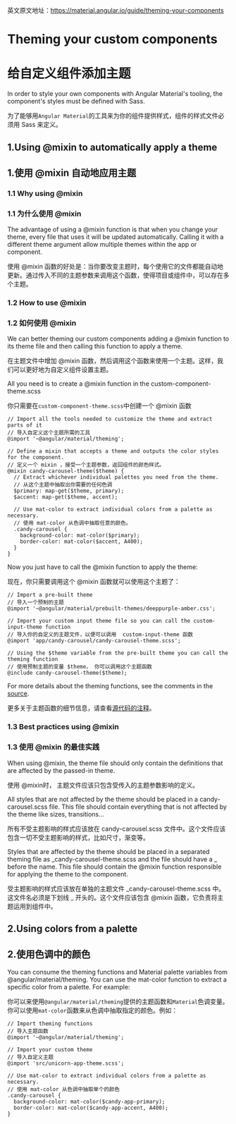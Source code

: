 
英文原文地址：https://material.angular.io/guide/theming-your-components

# Theming your custom components

# 给自定义组件添加主题

In order to style your own components with Angular Material's tooling, the component's styles must be defined with Sass.

为了能够用`Angular Material`的工具来为你的组件提供样式，组件的样式文件必须用 Sass 来定义。


## 1.Using @mixin to automatically apply a theme

## 1.使用 @mixin 自动地应用主题

### 1.1 Why using @mixin

### 1.1 为什么使用 @mixin

The advantage of using a @mixin function is that when you change your theme, every file that uses it will be updated automatically. Calling it with a different theme argument allow multiple themes within the app or component.

使用 @mixin 函数的好处是：当你要改变主题时，每个使用它的文件都能自动地更新。通过传入不同的主题参数来调用这个函数，使得项目或组件中，可以存在多个主题。

### 1.2 How to use @mixin

### 1.2 如何使用 @mixin

We can better theming our custom components adding a @mixin function to its theme file and then calling this function to apply a theme.

在主题文件中增加  @mixin 函数，然后调用这个函数来使用一个主题。这样，我们可以更好地为自定义组件设置主题。

All you need is to create a @mixin function in the custom-component-theme.scss

你只需要在`custom-component-theme.scss`中创建一个  @mixin 函数

	// Import all the tools needed to customize the theme and extract parts of it
	// 导入自定义这个主题所需的工具
	@import '~@angular/material/theming';

	// Define a mixin that accepts a theme and outputs the color styles for the component.
	// 定义一个 mixin ，接受一个主题参数，返回组件的颜色样式。
	@mixin candy-carousel-theme($theme) {
	  // Extract whichever individual palettes you need from the theme.
	  // 从这个主题中抽取出你需要的任何色调
	  $primary: map-get($theme, primary);
	  $accent: map-get($theme, accent);

	  // Use mat-color to extract individual colors from a palette as necessary.
	  // 使用 mat-color 从色调中抽取任意的颜色。
	  .candy-carousel {
	    background-color: mat-color($primary);
	    border-color: mat-color($accent, A400);
	  }
	}


Now you just have to call the @mixin function to apply the theme:

现在，你只需要调用这个 @mixin 函数就可以使用这个主题了：

	// Import a pre-built theme
	// 导入一个预制的主题
	@import '~@angular/material/prebuilt-themes/deeppurple-amber.css';

	// Import your custom input theme file so you can call the custom-input-theme function
	// 导入你的自定义的主题文件，以便可以调用  custom-input-theme 函数
	@import 'app/candy-carousel/candy-carousel-theme.scss';

	// Using the $theme variable from the pre-built theme you can call the theming function
	// 使用预制主题的变量 $theme， 你可以调用这个主题函数
	@include candy-carousel-theme($theme);


For more details about the theming functions, see the comments in the [source](https://github.com/angular/material2/blob/master/src/lib/core/theming/_theming.scss).

更多关于主题函数的细节信息，请查看[源代码的注释](https://github.com/angular/material2/blob/master/src/lib/core/theming/_theming.scss)。


### 1.3 Best practices using @mixin

### 1.3 使用 @mixin 的最佳实践

When using @mixin, the theme file should only contain the definitions that are affected by the passed-in theme.

使用 @mixin时， 主题文件应该只包含受传入的主题参数影响的定义。

All styles that are not affected by the theme should be placed in a candy-carousel.scss file. This file should contain everything that is not affected by the theme like sizes, transitions...
 
所有不受主题影响的样式应该放在 candy-carousel.scss 文件中。这个文件应该包含一切不受主题影响的样式，比如尺寸，渐变等。

Styles that are affected by the theme should be placed in a separated theming file as _candy-carousel-theme.scss and the file should have a _ before the name. This file should contain the @mixin function responsible for applying the theme to the component.

受主题影响的样式应该放在单独的主题文件 _candy-carousel-theme.scss 中。这文件名必须是下划线 _ 开头的。这个文件应该包含  @mixin 函数，它负责将主题运用到组件中。

## 2.Using colors from a palette

## 2.使用色调中的颜色

You can consume the theming functions and Material palette variables from @angular/material/theming. You can use the mat-color function to extract a specific color from a palette. For example:

你可以来使用`@angular/material/theming`提供的主题函数和`Material`色调变量。你可以使用`mat-color`函数来从色调中抽取指定的颜色。例如：

	// Import theming functions
	// 导入主题函数
	@import '~@angular/material/theming';

	// Import your custom theme
	// 导入自定义主题
	@import 'src/unicorn-app-theme.scss';

	// Use mat-color to extract individual colors from a palette as necessary.
	// 使用 mat-color 从色调中抽取单个的颜色
	.candy-carousel {
	  background-color: mat-color($candy-app-primary);
	  border-color: mat-color($candy-app-accent, A400);
	}

